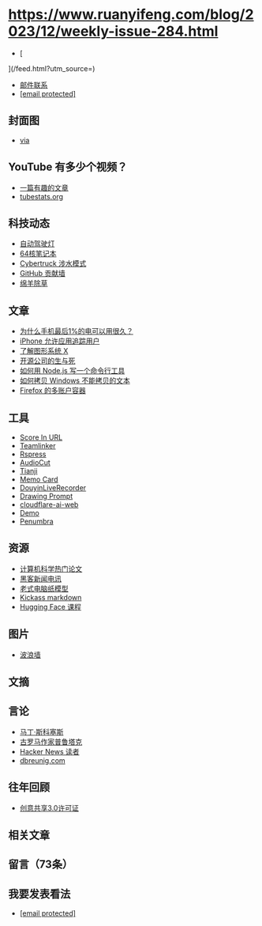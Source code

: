 # https://www.ruanyifeng.com/blog/2023/12/weekly-issue-284.html

- [


](/feed.html?utm_source=)
- [邮件联系](/cdn-cgi/l/email-protection#c9b0a0afaca7aee7bbbca8a789aea4a8a0a5e7aaa6a4)
- [[email protected]](/cdn-cgi/l/email-protection)
## 封面图
- [via](https://apod.nasa.gov/apod/ap231225.html)
## YouTube 有多少个视频？
- [一篇有趣的文章](https://ethanzuckerman.com/2023/12/22/how-big-is-youtube/)
- [tubestats.org](https://tubestats.org/)
## 科技动态
- [自动驾驶灯](https://www.cnn.com/2023/12/19/business/mercedes-adds-new-light-color-blue-for-self-driving/index.html)
- [64核笔记本](https://notebook.pconline.com.cn/1694/16945317.html)
- [Cybertruck 涉水模式](https://www.notebookcheck.net/Tesla-Cybertruck-seals-its-123-kWh-battery-during-river-crossings-using-the-air-suspension-tank.783958.0.html)
- [GitHub 贡献墙](https://deliprao.substack.com/p/the-great-ai-weirding)
- [绵羊除草](https://www.ucdavis.edu/curiosity/news/surprising-benefits-of-sheep-mowers)
## 文章
- [为什么手机最后1%的电可以用很久？](https://m.huxiu.com/article/2467552.html)
- [iPhone 允许应用追踪用户](https://wingu.se/2023/11/30/only-apple-can-do-allow-apps-tracking-users-location-without-consensus.html)
- [了解图形系统 X](https://silaoa.github.io/2020/2020-04-25-Cygwin%E7%B3%BB%E5%88%97%EF%BC%88%E5%8D%81%E4%BA%8C%EF%BC%89%EF%BC%9A%E4%BA%86%E8%A7%A3X.html)
- [开源公司的生与死](https://lucumr.pocoo.org/2023/12/25/life-and-death-of-open-source/)
- [如何用 Node.js 写一个命令行工具](https://evertpot.com/node-changelog-cli-tool/)
- [如何拷贝 Windows 不能拷贝的文本](https://www.howtogeek.com/how-to-copy-uncopyable-texts-on-windows/)
- [Firefox 的多账户容器](https://support.mozilla.org/en-US/kb/containers)
## 工具
- [Score In URL](https://powersnail.com/ScoreInUrl/)
- [Teamlinker](https://github.com/Teamlinker/Teamlinker/blob/main/README-ZH-CN.md)
- [Rspress](https://rspress.dev/zh/)
- [AudioCut](https://audiocut.app/)
- [Tianji](https://github.com/msgbyte/tianji)
- [Memo Card](https://memocard.net/)
- [DouyinLiveRecorder](https://github.com/ihmily/DouyinLiveRecorder)
- [Drawing Prompt](https://drawing-prompt.com/en)
- [cloudflare-ai-web](https://github.com/Jazee6/cloudflare-ai-web)
- [Demo](https://ai.jaze.top/)
- [Penumbra](https://github.com/nealmckee/penumbra)
## 资源
- [计算机科学热门论文](https://trendingpapers.com/)
- [黑客新闻电讯](https://hntelegraph.com/)
- [老式电脑纸模型](http://rockybergen.com/papercraft)
- [Kickass markdown](https://github.com/Olwiba/Kickass-markdown)
- [Hugging Face 课程](https://huggingface.co/learn)
## 图片
- [波浪墙](https://twistedsifter.com/2020/06/how-wavy-crinkle-crankle-walls-use-less-bricks-than-straight-walls/)
## 文摘
## 言论
- [马丁·斯科塞斯](https://www.gq.com/story/martin-scorsese-profile)
- [古罗马作家普鲁塔克](https://www.theparisreview.org/blog/2020/03/19/and-alexander-wept/)
- [Hacker News 读者](https://news.ycombinator.com/item?id=38269714)
- [dbreunig.com](https://www.dbreunig.com/2023/11/14/the-tyranny-of-the-blank-textbox.html)
## 往年回顾
- [创意共享3.0许可证](http://creativecommons.org/licenses/by-nc-nd/3.0/deed.zh)
## 相关文章
## 留言（73条）
## 我要发表看法
- [[email protected]](/cdn-cgi/l/email-protection#c0b9a9a6a5aea7eeb2b5a1ae80a7ada1a9aceea3afad)